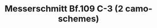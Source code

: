 ---
layout: product
title: "Messerschmitt Bf.109 C-3 (2 camo-schemes)"
price: "4200" 
desc: "Maketa"
img_path: "/assets/img/MSVIT4805.webp"
brand: "ModelSvit"
available: false
special_offer: false
new: false
soon: false
cat: "010000"
subcat: "015600"
subsubcat: "0N/A"
sifra: "MSVIT4805"
popular: false
spec: false
---